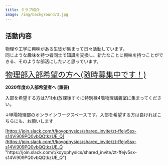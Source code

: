 ```yaml
---
title: クラブ紹介
image: /img/background/3.jpg
---
```

<!-- ここに部員紹介が挟まる(layout/member/single.htmlに記述してある) -->

## 活動内容

物理や工学に興味がある生徒が集まって日々活動しています。\
同じような趣味を持つ者同士で知識を交換し、新たなことに興味を持つことができる、そのような部活にしたいと思っています。

<font size  = "5">[物理部入部希望の方へ(随時募集中です！)](/pdf/keizi.pdf)</font>

**2020年度の入部希望者へ (重要)**

入部を希望する方は7/1(水)放課後すぐに特別棟4階物理講義室に集まってください。

↓甲陽物理部のオンラインワークスペースです。入部を希望する方は良ければこちらにも、お願いします

[https://join.slack.com/t/koyophysics/shared_invite/zt-ffejv5sx-s14Vi909PQ0vbQQtkzUE_Q](https://join.slack.com/t/koyophysics/shared_invite/zt-ffejv5sx-s14Vi909PQ0vbQQtkzUE_Q "https\://join.slack.com/t/koyophysics/shared_invite/zt-ffejv5sx-s14Vi909PQ0vbQQtkzUE_Q")